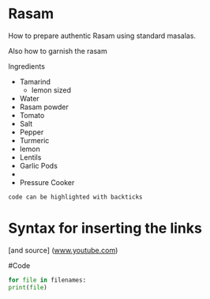 # Rasam
How to prepare authentic Rasam using standard masalas.

Also how to garnish the rasam

Ingredients

  - Tamarind
    - lemon sized
  - Water
  - Rasam powder
  - Tomato
  - Salt
  - Pepper
  - Turmeric
  - lemon
  - Lentils
  - Garlic Pods
  -
  - Pressure Cooker
  
  `code can be highlighted with backticks`

# Syntax for inserting the links
[and source] (www.youtube.com)

#Code
  ```Python
  for file in filenames:
  print(file)
  ```
